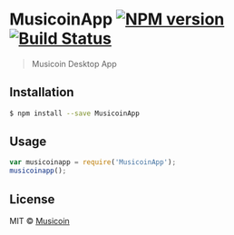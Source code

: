 # MusicoinApp [![NPM version](https://badge.fury.io/js/MusicoinApp.svg)](https://npmjs.org/package/MusicoinApp) [![Build Status](https://travis-ci.org/etaletai13/MusicoinApp.svg?branch=master)](https://travis-ci.org/etaletai13/MusicoinApp)

> Musicoin Desktop App

## Installation

```sh
$ npm install --save MusicoinApp
```

## Usage

```js
var musicoinapp = require('MusicoinApp');
musicoinapp();
```

## License

MIT © [Musicoin](https://musicoin.org)
